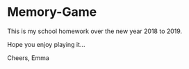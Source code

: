 # Memory-Game

This is my school homework over the new year 2018 to 2019.

Hope you enjoy playing it...

Cheers,
Emma
